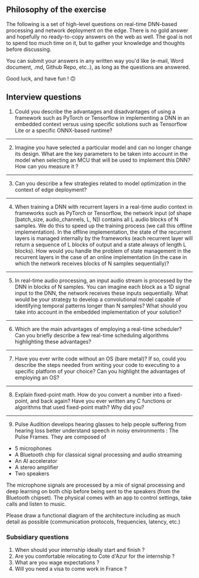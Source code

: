 ## Philosophy of the exercise 

The following is a set of high-level questions on real-time DNN-based processing and network deployment on the edge. 
There is no gold answer and hopefully no ready-to-copy answers on the web as well. 
The goal is not to spend too much time on it, but to gather your knowledge and thoughts before discussing.

You can submit your answers in any written way you'd like (e-mail, Word document, .md, Github Repo, etc..), as long as the questions are answered. 

Good luck, and have fun ! 🙃


## Interview questions

1. Could you describe the advantages and disadvantages of using a framework such as PyTorch or Tensorflow in implementing a DNN in an embedded context versus using specific solutions such as Tensorflow Lite or a specific ONNX-based runtime?

---

2. Imagine you have selected a particular model and can no longer change its design. What are the key parameters to be taken into account in the model when selecting an MCU that will be used to implement this DNN? How can you measure it ? 

---

3. Can you describe a few strategies related to model optimization in the context of edge deployment?

---

4. When training a DNN with recurrent layers in a real-time audio context in frameworks such as PyTorch or Tensorflow, the network input (of shape [batch_size, audio_channels, L, N]) contains all L audio blocks of N samples. We do this to speed up the training process (we call this offline implementation). In the offline implementation, the state of the recurrent layers is managed internally by the frameworks (each recurrent layer will return a sequence of L blocks of output and a state always of length L blocks). How would you handle the problem of state management in the recurrent layers in the case of an online implementation (in the case in which the network receives blocks of N samples sequentially)?

---

5. In real-time audio processing, an input audio stream is processed by the DNN in blocks of N samples. You can imagine each block as a 1D signal input to the DNN, the network receives these inputs sequentially. What would be your strategy to develop a convolutional model capable of identifying temporal patterns longer than N samples? What should you take into account in the embedded implementation of your solution?

---

6. Which are the main advantages of employing a real-time scheduler? Can you briefly describe a few real-time scheduling algorithms highlighting these advantages?

---

7. Have you ever write code without an OS (bare metal)? If so, could you describe the steps needed from writing your code to executing to a specific platform of your choice? Can you highlight the advantages of employing an OS?

---

8. Explain fixed-point math. How do you convert a number into a fixed-point, and back again? Have you ever written any C functions or algorithms that used fixed-point math? Why did you?

--- 

9. Pulse Audition develops hearing glasses to help people suffering from hearing loss better understand speech in noisy environments : The Pulse Frames. 
They are composed of 

- 5 microphones 
- A Bluetooth chip for classical signal processing and audio streaming
- An AI accelerator
- A stereo amplifier
- Two speakers

The microphone signals are processed by a mix of signal processing and deep learning on both chip before being sent to the speakers (from the Bluetooth chipset). 
The physical comes with an app to control settings, take calls and listen to music. 

Please draw a functional diagram of the architecture including as much detail as possible (communication protocols, frequencies, latency, etc.)


### Subsidiary questions
1. When should your internship ideally start and finish ? 
2. Are you comfortable relocating to Cote d'Azur for the internship ? 
3. What are you wage expectations ? 
3. Will you need a visa to come work in France ? 
